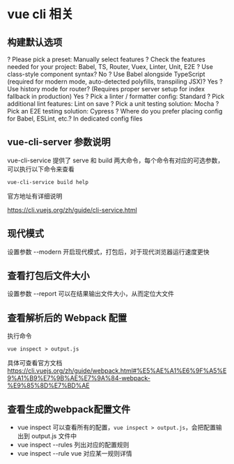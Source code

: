 # vue cli 相关

## 构建默认选项

? Please pick a preset: Manually select features
? Check the features needed for your project: Babel, TS, Router, Vuex, Linter, Unit, E2E
? Use class-style component syntax? No
? Use Babel alongside TypeScript (required for modern mode, auto-detected polyfills, transpiling JSX)? Yes
? Use history mode for router? (Requires proper server setup for index fallback in production) Yes
? Pick a linter / formatter config: Standard
? Pick additional lint features: Lint on save
? Pick a unit testing solution: Mocha
? Pick an E2E testing solution: Cypress
? Where do you prefer placing config for Babel, ESLint, etc.? In dedicated config files

## vue-cli-server 参数说明

vue-cli-service 提供了 serve 和 build 两大命令，每个命令有对应的可选参数，可以执行以下命令来查看

```shell
vue-cli-service build help
```

官方地址有详细说明

https://cli.vuejs.org/zh/guide/cli-service.html

## 现代模式

设置参数 --modern 开启现代模式，打包后，对于现代浏览器运行速度更快

## 查看打包后文件大小

设置参数 --report 可以在结果输出文件大小，从而定位大文件

## 查看解析后的 Webpack 配置
执行命令

```shell
vue inspect > output.js
```

具体可查看官方文档 https://cli.vuejs.org/zh/guide/webpack.html#%E5%AE%A1%E6%9F%A5%E9%A1%B9%E7%9B%AE%E7%9A%84-webpack-%E9%85%8D%E7%BD%AE

## 查看生成的webpack配置文件

* vue inspect
  可以查看所有的配置，```vue inspect > output.js```，会把配置输出到 output.js 文件中
* vue inspect --rules
  列出对应的配置规则
* vue inspect --rule vue
  对应某一规则详情
